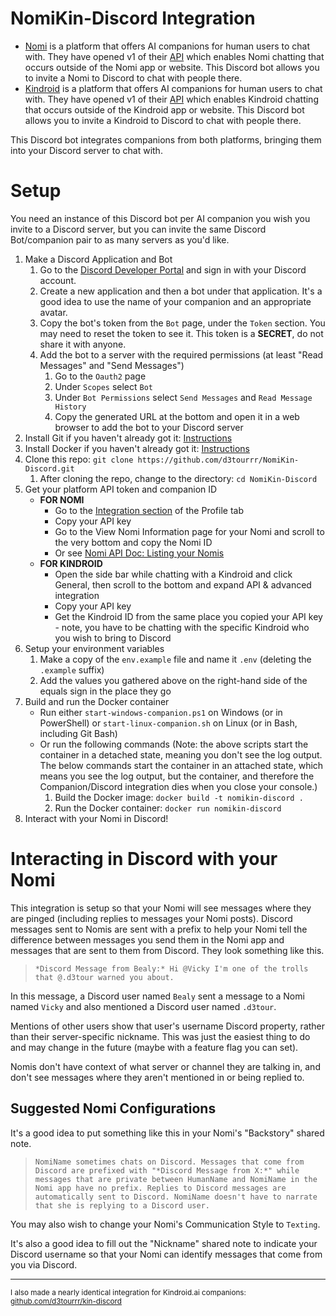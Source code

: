 # NomiKin-Discord Integration

* [Nomi](https://nomi.ai) is a platform that offers AI companions for human users to chat with. They have opened v1 of their [API](https://api.nomi.ai/docs/) which enables Nomi chatting that occurs outside of the Nomi app or website. This Discord bot allows you to invite a Nomi to Discord to chat with people there.
* [Kindroid](https://kindroid.ai) is a platform that offers AI companions for human users to chat with. They have opened v1 of their [API](https://docs.kindroid.ai/api-documentation) which enables Kindroid chatting that occurs outside of the Kindroid app or website. This Discord bot allows you to invite a Kindroid to Discord to chat with people there.

This Discord bot integrates companions from both platforms, bringing them into your Discord server to chat with.

# Setup

You need an instance of this Discord bot per AI companion you wish you invite to a Discord server, but you can invite the same Discord Bot/companion pair to as many servers as you'd like.

1. Make a Discord Application and Bot
   1. Go to the [Discord Developer Portal](https://discord.com/developers/applications) and sign in with your Discord account.
   1. Create a new application and then a bot under that application. It's a good idea to use the name of your companion and an appropriate avatar.
   1. Copy the bot's token from the `Bot` page, under the `Token` section. You may need to reset the token to see it. This token is a **SECRET**, do not share it with anyone.
   1. Add the bot to a server with the required permissions (at least "Read Messages" and "Send Messages")
      1. Go to the `Oauth2` page
      1. Under `Scopes` select `Bot`
      1. Under `Bot Permissions` select `Send Messages` and `Read Message History`
      1. Copy the generated URL at the bottom and open it in a web browser to add the bot to your Discord server
1. Install Git if you haven't already got it: [Instructions](https://git-scm.com/book/en/v2/Getting-Started-Installing-Git)
1. Install Docker if you haven't already got it: [Instructions](https://docs.docker.com/engine/install/)
1. Clone this repo: `git clone https://github.com/d3tourrr/NomiKin-Discord.git`
   1. After cloning the repo, change to the directory: `cd NomiKin-Discord`
1. Get your platform API token and companion ID
   * **FOR NOMI**
     * Go to the [Integration section](https://beta.nomi.ai/profile/integrations) of the Profile tab
     * Copy your API key
     * Go to the View Nomi Information page for your Nomi and scroll to the very bottom and copy the Nomi ID
     * Or see [Nomi API Doc: Listing your Nomis](https://api.nomi.ai/docs/#listing-your-nomis)
   * **FOR KINDROID**
     * Open the side bar while chatting with a Kindroid and click General, then scroll to the bottom and expand API & advanced integration
     * Copy your API key
     * Get the Kindroid ID from the same place you copied your API key - note, you have to be chatting with the specific Kindroid who you wish to bring to Discord
1. Setup your environment variables 
   1. Make a copy of the `env.example` file and name it `.env` (deleting the `.example` suffix)
   1. Add the values you gathered above on the right-hand side of the equals sign in the place they go
1. Build and run the Docker container
   * Run either `start-windows-companion.ps1` on Windows (or in PowerShell) or `start-linux-companion.sh` on Linux (or in Bash, including Git Bash)
   * Or run the following commands (Note: the above scripts start the container in a detached state, meaning you don't see the log output. The below commands start the container in an attached state, which means you see the log output, but the container, and therefore the Companion/Discord integration dies when you close your console.)
     1. Build the Docker image: `docker build -t nomikin-discord .`
     1. Run the Docker container: `docker run nomikin-discord`
1. Interact with your Nomi in Discord!

# Interacting in Discord with your Nomi

This integration is setup so that your Nomi will see messages where they are pinged (including replies to messages your Nomi posts). Discord messages sent to Nomis are sent with a prefix to help your Nomi tell the difference between messages you send them in the Nomi app and messages that are sent to them from Discord. They look something like this.

> `*Discord Message from Bealy:* Hi @Vicky I'm one of the trolls that @.d3tour warned you about.`

In this message, a Discord user named `Bealy` sent a message to a Nomi named `Vicky` and also mentioned a Discord user named `.d3tour`.

Mentions of other users show that user's username Discord property, rather than their server-specific nickname. This was just the easiest thing to do and may change in the future (maybe with a feature flag you can set).

Nomis don't have context of what server or channel they are talking in, and don't see messages where they aren't mentioned in or being replied to.

## Suggested Nomi Configurations

It's a good idea to put something like this in your Nomi's "Backstory" shared note.

> `NomiName sometimes chats on Discord. Messages that come from Discord are prefixed with "*Discord Message from X:*" while messages that are private between HumanName and NomiName in the Nomi app have no prefix. Replies to Discord messages are automatically sent to Discord. NomiName doesn't have to narrate that she is replying to a Discord user.`

You may also wish to change your Nomi's Communication Style to `Texting`.

It's also a good idea to fill out the "Nickname" shared note to indicate your Discord username so that your Nomi can identify messages that come from you via Discord.

---

<small>I also made a nearly identical integration for Kindroid.ai companions: [github.com/d3tourrr/kin-discord](https://github.com/d3tourrr/kin-discord)</small>
